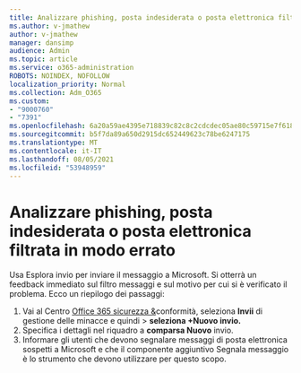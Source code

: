 ```yaml
---
title: Analizzare phishing, posta indesiderata o posta elettronica filtrata in modo errato
ms.author: v-jmathew
author: v-jmathew
manager: dansimp
audience: Admin
ms.topic: article
ms.service: o365-administration
ROBOTS: NOINDEX, NOFOLLOW
localization_priority: Normal
ms.collection: Adm_O365
ms.custom:
- "9000760"
- "7391"
ms.openlocfilehash: 6a20a59ae4395e718839c82c8c2cdcdec05ae80c59715e7f618e75b9d5428b64
ms.sourcegitcommit: b5f7da89a650d2915dc652449623c78be6247175
ms.translationtype: MT
ms.contentlocale: it-IT
ms.lasthandoff: 08/05/2021
ms.locfileid: "53948959"
---
```

# <a name="investigate-phishing-spam-or-incorrectly-filtered-email"></a>Analizzare phishing, posta indesiderata o posta elettronica filtrata in modo errato

Usa Esplora invio per inviare il messaggio a Microsoft. Si otterrà un feedback immediato sul filtro messaggi e sul motivo per cui si è verificato il problema. Ecco un riepilogo dei passaggi:

1. Vai al Centro [Office 365 sicurezza &](https://go.microsoft.com/fwlink/p/?linkid=2077143)conformità, seleziona **Invii** di gestione delle minacce e quindi  >   **seleziona +Nuovo invio.**
2. Specifica i dettagli nel riquadro a **comparsa Nuovo** invio.
3. Informare gli utenti che devono segnalare messaggi [](https://go.microsoft.com/fwlink/?linkid=2092385) di posta elettronica sospetti a Microsoft e che il componente aggiuntivo Segnala messaggio è lo strumento che devono utilizzare per questo scopo.
